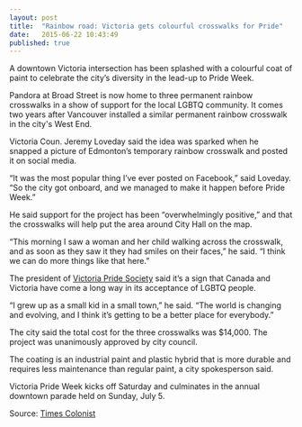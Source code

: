 ```yaml
---
layout: post
title:  "Rainbow road: Victoria gets colourful crosswalks for Pride"
date:   2015-06-22 10:43:49
published: true
---
```


A downtown Victoria intersection has been splashed with a colourful coat of paint to celebrate the city’s diversity in the lead-up to Pride Week.

Pandora at Broad Street is now home to three permanent rainbow crosswalks in a show of support for the local LGBTQ community. It comes two years after Vancouver installed a similar permanent rainbow crosswalk in the city's West End.

Victoria Coun. Jeremy Loveday said the idea was sparked when he snapped a picture of Edmonton’s temporary rainbow crosswalk and posted it on social media.

“It was the most popular thing I’ve ever posted on Facebook,” said Loveday. “So the city got onboard, and we managed to make it happen before Pride Week.”

He said support for the project has been “overwhelmingly positive,” and that the crosswalks will help put the area around City Hall on the map.

“This morning I saw a woman and her child walking across the crosswalk, and as soon as they saw it they had smiles on their faces,” he said. “I think we can do more things like that here.”

The president of [Victoria Pride Society](http://victoriapridesociety.org) said it’s a sign that Canada and Victoria have come a long way in its acceptance of LGBTQ people.

“I grew up as a small kid in a small town,” he said. “The world is changing and evolving, and I think it’s getting to be a better place for everybody.”

The city said the total cost for the three crosswalks was $14,000. The project was unanimously approved by city council.

The coating is an industrial paint and plastic hybrid that is more durable and requires less maintenance than regular paint, a city spokesperson said.

Victoria Pride Week kicks off Saturday and culminates in the annual downtown parade held on Sunday, July 5.

Source: <a href="http://www.timescolonist.com/news/local/task-force-on-housing-affordability-scrap-minimum-apartment-sizes-1.1999383" target="_blank"> Times Colonist</a>